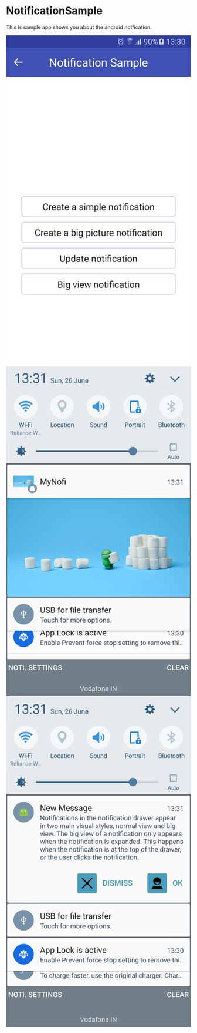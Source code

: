 # NotificationSample
This is sample app shows you about the android notfication.

![alt tag](https://github.com/ananth10/NotificationSample/blob/master/screen1.png)
![alt tag](https://github.com/ananth10/NotificationSample/blob/master/screen2.png)
![alt tag](https://github.com/ananth10/NotificationSample/blob/master/screen3.png)
